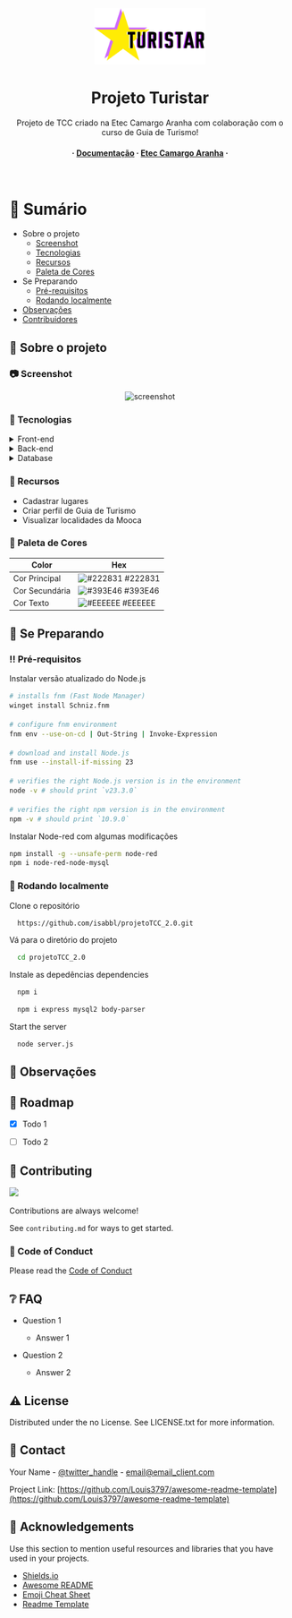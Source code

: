 <div align="center">

  <img src="./public/imgs/TURISTAR.png" alt="logo" width="200" height="auto" />
  <h1>Projeto Turistar</h1>
  
  <p>
    Projeto de TCC criado na Etec Camargo Aranha com colaboração com o curso de Guia de Turismo!
  </p>
   
<h4>
  <span> · </span>
    <a href="https://github.com/Louis3797/awesome-readme-template/">Documentação</a>
  <span> · </span>
    <a href="http://eteccamargoaranha.com.br/">Etec Camargo Aranha</a>
  <span> · </span>
</div>

<br />

<!-- Table of Contents -->
# :notebook_with_decorative_cover: Sumário

- Sobre o projeto
  * [Screenshot](#camera-screenshot)
  * [Tecnologias](#space_invader-tecnologias)
  * [Recursos](#dart-recursos)
  * [Paleta de Cores](#art-paleta-de-cores)
- Se Preparando
  * [Pré-requisitos](#bangbang-pré-requisitos)
  * [Rodando localmente](#running-rodando-localmente)
- [Observações](#eyes-observações)
- [Contribuidores](#wave-contributing)

  

<!-- About the Project -->
## :star2: Sobre o projeto


<!-- Screenshots -->
### :camera: Screenshot

<div align="center"> 
  <img src="https://placehold.co/600x400?text=Your+Screenshot+here" alt="screenshot" />
</div>


<!-- TechStack -->
### :space_invader: Tecnologias

<details>
  <summary>Front-end</summary>
  <ul>
    <li><a href="https://developer.mozilla.org/pt-BR/docs/Web/HTML">HTML5</a></li>
    <li><a href="https://developer.mozilla.org/pt-BR/docs/Web/CSS">CSS3</a></li>
    <li><a href="https://developer.mozilla.org/en-US/docs/Web/JavaScript">Javascript</a></li>
    <li><a href="https://getbootstrap.com/docs/5.3/getting-started/introduction/">Bootstrap</a></li>
  </ul>
</details>

<details>
  <summary>Back-end</summary>
  <ul>
    <li><a href="https://nodejs.org/api/all.html">Node.Js</a></li>
    <li><a href="https://expressjs.com/">Express.js</a></li>
    <li><a href="https://nodered.org/docs/getting-started/local">Node-Red</a></li>
  </ul>
</details>

<details>
<summary>Database</summary>
  <ul>
    <li><a href="https://www.mysql.com/">MySQL</a></li>
  </ul>
</details>

<!-- Features -->
### :dart: Recursos

- Cadastrar lugares
- Criar perfil de Guia de Turismo
- Visualizar localidades da Mooca

<!-- Color Reference -->
### :art: Paleta de Cores

| Color             | Hex                                                                |
| ----------------- | ------------------------------------------------------------------ |
| Cor Principal| ![#222831](https://via.placeholder.com/10/222831?text=+) #222831 |
| Cor Secundária | ![#393E46](https://via.placeholder.com/10/393E46?text=+) #393E46 |
| Cor Texto | ![#EEEEEE](https://via.placeholder.com/10/EEEEEE?text=+) #EEEEEE |

<!-- Getting Started -->
## 	:toolbox: Se Preparando

<!-- Prerequisites -->
### :bangbang: Pré-requisitos

Instalar versão atualizado do Node.js

```bash
# installs fnm (Fast Node Manager)
winget install Schniz.fnm

# configure fnm environment
fnm env --use-on-cd | Out-String | Invoke-Expression

# download and install Node.js
fnm use --install-if-missing 23

# verifies the right Node.js version is in the environment
node -v # should print `v23.3.0`

# verifies the right npm version is in the environment
npm -v # should print `10.9.0`
```

Instalar Node-red com algumas modificações

```bash
npm install -g --unsafe-perm node-red
npm i node-red-node-mysql
```
<!-- Run Locally -->
### :running: Rodando localmente

Clone o repositório

```bash
  https://github.com/isabbl/projetoTCC_2.0.git
```

Vá para o diretório do projeto

```bash
  cd projetoTCC_2.0
```

Instale as depedências dependencies

```bash
  npm i
```

```bash
  npm i express mysql2 body-parser
```

Start the server

```bash
  node server.js
```


<!-- Usage -->
## :eyes: Observações




<!-- Roadmap -->
## :compass: Roadmap

* [x] Todo 1
* [ ] Todo 2


<!-- Contributing -->
## :wave: Contributing

<a href="https://github.com/Louis3797/awesome-readme-template/graphs/contributors">
  <img src="https://contrib.rocks/image?repo=Louis3797/awesome-readme-template" />
</a>


Contributions are always welcome!

See `contributing.md` for ways to get started.


<!-- Code of Conduct -->
### :scroll: Code of Conduct

Please read the [Code of Conduct](https://github.com/Louis3797/awesome-readme-template/blob/master/CODE_OF_CONDUCT.md)

<!-- FAQ -->
## :grey_question: FAQ

- Question 1

  + Answer 1

- Question 2

  + Answer 2


<!-- License -->
## :warning: License

Distributed under the no License. See LICENSE.txt for more information.


<!-- Contact -->
## :handshake: Contact

Your Name - [@twitter_handle](https://twitter.com/twitter_handle) - email@email_client.com

Project Link: [https://github.com/Louis3797/awesome-readme-template](https://github.com/Louis3797/awesome-readme-template)


<!-- Acknowledgments -->
## :gem: Acknowledgements

Use this section to mention useful resources and libraries that you have used in your projects.

 - [Shields.io](https://shields.io/)
 - [Awesome README](https://github.com/matiassingers/awesome-readme)
 - [Emoji Cheat Sheet](https://github.com/ikatyang/emoji-cheat-sheet/blob/master/README.md#travel--places)
 - [Readme Template](https://github.com/othneildrew/Best-README-Template)

